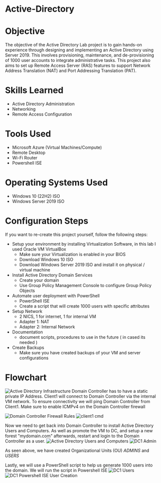 # Active-Directory

# Objective
The objective of the Active Directory Lab project is to gain hands-on experience through designing and implementing an Active Directory using Server 2019. This involves provisioning, maintenance, and de-provisioning of 1000 user accounts to integrate administrative tasks. This project also aims to set up Remote Access Server (RAS) features to support Network Address Translation (NAT) and Port Addressing Translation (PAT).


# Skills Learned
- Active Directory Administration
- Networking
- Remote Access Configuration

# Tools Used
- Microsoft Azure (Virtual Machines/Compute)
- Remote Desktop
- Wi-Fi Router
- Powershell ISE

# Operating Systems Used
- Windows 10 (22H2) ISO
- Windows Server 2019 ISO

# Configuration Steps
If you want to re-create this project yourself, follow the following steps:
- Setup your environment by installing Virtualization Software, in this lab I used Oracle VM VirtualBox
  - Make sure your Virtualization is enabled in your BIOS
  - Download Windows 10 ISO
  - Download Windows Server 2019 ISO and install it on physical / virtual machine
- Install Active Directory Domain Services
  - Create your domain
  - Use Group Policy Management Console to configure Group Policy Objects
- Automate user deployment with PowerShell
  - PowerShell ISE
  - Create a script that will create 1000 users with specific attributes
- Setup Network
  - 2 NICS, 1 for internet, 1 for internal VM
  - Adapter 1: NAT
  - Adapter 2: Internal Network
- Documentation
  - document scripts, procedures to use in the future ( in cased its needed )
- Create Backups
  - Make sure you have created backups of your VM and server configurations

# Flowchart
![Active Directory Infrastructure](https://github.com/timuakhm/Active-Directory/assets/171197854/1c0b53b4-1e7a-4c3b-b371-c2c8197c388e)
Domain Controller has to have a static private IP Address. Client1 will connect to Domain Controller via the internal VM network. To ensure connectivity we will ping Domain Controller from Client1. Make sure to enable ICMPv4 on the Domain Controller firewall


![Domain Controller Firewall Rules](https://github.com/timuakhm/Active-Directory/assets/171197854/234a21ef-dc1f-4231-85d4-9e4f93159c51)
![client1 cmd](https://github.com/timuakhm/Active-Directory/assets/171197854/f3591107-c0b8-41fd-9cc7-25362369f4e9)

Now we need to get back into Domain Controller to install Active Directory Users and Computers. As well as promote the VM to DC, and setup a new forest "mydomain.com" afterwards, restart and login to the Domain Controller as a user.
![Active Directory Users and Computers](https://github.com/timuakhm/Active-Directory/assets/171197854/70b629b9-9c73-4089-b9ff-38ab1ab17337)
![DC1 Admin](https://github.com/timuakhm/Active-Directory/assets/171197854/59205e9b-ad74-4811-bd63-64be37dd036f) 

As seen above, we have created Organizational Units (OU) _ADMINS_ and _USERS_


Lastly, we will use a PowerShell script to help us generate 1000 users into the domain. We will run the script in Powershell ISE
![DC1 Users](https://github.com/timuakhm/Active-Directory/assets/171197854/554efbdb-d106-4995-ab19-03755814d29c)
![DC1 Powershell ISE User Creation](https://github.com/timuakhm/Active-Directory/assets/171197854/f9867b0e-8e18-40b2-b85d-08af60946430)


